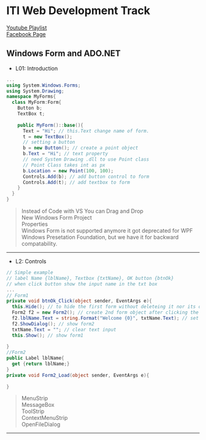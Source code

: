 # ITI Web Development Track  
[Youtube Playlist](https://www.youtube.com/user/mido330664/videos?sort=da&view=0&flow=grid)  
[Facebook Page](https://www.facebook.com/mobarmgofficial/)  
  
## Windows Form and ADO.NET  
  
- L01: Introduction 
```cs 
...
using System.Windows.Forms;
using System.Drawing;
namespace MyForms{
  class MyForm:Form{
    Button b;
    TextBox t;
    
    public MyForm()::base(){
      Text = "Hi"; // this.Text change name of form.
      t = new TextBox();
      // setting a button
      b = new Button(); // create a point object
      b.Text = "Hi"; // text property
      // need System Drawing .dll to use Point class
      // Point Class takes int as px
      b.Location = new Point(100, 100);
      Controls.Add(b); // add button control to form
      Controls.Add(t); // add textbox to form
    }
  }
}
```
> Instead of Code with VS You can Drag and Drop  
> New Windows Form Project  
> Properties  
> Windows Form is not supported anymore it got deprecated for WPF Windows Presetation Foundation, but we have it for backward compatability.  
---
- L2: Controls  
```cs
// Simple example
// label Name {lblName}, Textbox {txtName}, OK button {btnOk}
// when click button show the input name in the txt box
...
// Form1
private void btnOk_Click(object sender, EventArgs e){
  this.Hide(); // to hide the first form without deleteing it nor its object.
  Form2 f2 = new Form2(); // create 2nd form object after clicking the first one
  f2.lblName.Text = string.Format("Welcome {0}", txtName.Text); // set output name in the 2nd form from the input textbox
  f2.ShowDialog(); // show form2
  txtName.Text = ""; // clear text input
  this.Show(); // show form1
  
}
//Form2
public Label lblName{
  get {return lblName;}
}
private void Form2_Load(object sender, EventArgs e){
  
}
```
> MenuStrip  
> MessageBox  
> ToolStrip  
> ContextMenuStrip  
> OpenFileDialog  
---  